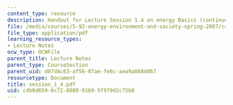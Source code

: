 ```yaml
---
content_type: resource
description: Handout for Lecture Session 1.4 on energy Basics (continued).
file: /media/courses/5-92-energy-environment-and-society-spring-2007/c4b0d6596c72888091b95f979d2c75b8_session_1_4.pdf
file_type: application/pdf
learning_resource_types:
- Lecture Notes
ocw_type: OCWFile
parent_title: Lecture Notes
parent_type: CourseSection
parent_uid: d07d4c63-af56-07ae-fe6c-aea9a8684067
resourcetype: Document
title: session_1_4.pdf
uid: c4b0d659-6c72-8880-91b9-5f979d2c75b8
---
```

